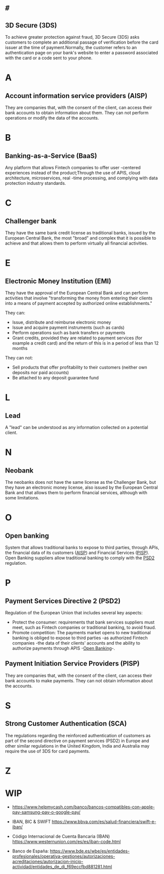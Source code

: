 # `#`

## 3D Secure (3DS)

To achieve greater protection against fraud, 3D Secure (3DS) asks customers to complete an additional passage of verification before the card issuer at the time of payment.Normally, the customer refers to an authentication page on your bank's website to enter a password associated with the card or a code sent to your phone.

# A

## Account information service providers (AISP)

They are companies that, with the consent of the client, can access their bank accounts to obtain information about them. They can not perform operations or modify the data of the accounts.

# B

## Banking-as-a-Service (BaaS)

Any platform that allows Fintech companies to offer user -centered experiences instead of the product;Through the use of APIS, cloud architecture, microservices, real -time processing, and complying with data protection industry standards.

# C

## Challenger bank

They have the same bank credit license as traditional banks, issued by the European Central Bank, the most "broad" and complex that it is possible to achieve and that allows them to perform virtually all financial activities.

# E

## Electronic Money Institution (EMI)

They have the approval of the European Central Bank and can perform activities that involve "transforming the money from entering their clients into a means of payment accepted by authorized online establishments."

They can:
- Issue, distribute and reimburse electronic money
- Issue and acquire payment instruments (such as cards)
- Perform operations such as bank transfers or payments
- Grant credits, provided they are related to payment services (for example a credit card) and the return of this is in a period of less than 12 months

They can not:
- Sell products that offer profitability to their customers (neither own deposits nor paid accounts)
- Be attached to any deposit guarantee fund

# L

## Lead

A "lead" can be understood as any information collected on a potential client.

# N

## Neobank

The neobanks does not have the same license as the Challenger Bank, but they have an electronic money license, also issued by the European Central Bank and that allows them to perform financial services, although with some limitations.

# O

## Open banking

System that allows traditional banks to expose to third parties, through APIs, the financial data of its customers ([AISP](#account-information-service-providers-aisp)) and Financial Services ([PISP](#payment-initiation-service-providers-pisp)). Open Banking suppliers allow traditional banking to comply with the [PSD2](#payment-services-directive-2-psd2) regulation.

# P

## Payment Services Directive 2 (PSD2)

Regulation of the European Union that includes several key aspects:

- Protect the consumer: requirements that bank services suppliers must meet, such as Fintech companies or traditional banking, to avoid fraud.
- Promote competition: The payments market opens to new traditional banking is obliged to expose to third parties -as authorized Fintech companies -the data of their clients' accounts and the ability to authorize payments through APIS -[Open Banking](#open-banking)-.

## Payment Initiation Service Providers (PISP)

They are companies that, with the consent of the client, can access their bank accounts to make payments. They can not obtain information about the accounts.

# S

## Strong Customer Authentication (SCA)

The regulations regarding the reinforced authentication of customers as part of the second directive on payment services (PSD2) in Europe and other similar regulations in the United Kingdom, India and Australia may require the use of 3DS for card payments.

# Z

# WIP

- https://www.helpmycash.com/banco/bancos-compatibles-con-apple-pay-samsung-pay-o-google-pay/

- IBAN, BIC & SWIFT https://www.bbva.com/es/salud-financiera/swift-e-iban/

- Código Internacional de Cuenta Bancaria (IBAN) https://www.westernunion.com/es/es/iban-code.html

- Banco de España: https://www.bde.es/wbe/es/entidades-profesionales/operativa-gestiones/autorizaciones-acreditaciones/autorizacion-inicio-actividad/entidades_de_di_f69eccfbd881281.html
